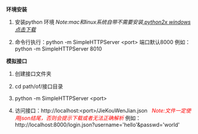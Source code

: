 **环境安装**

  1. 安装python 环境 _Note:mac和linux系统自带不需要安装,[python2x windows 点击下载](https://www.python.org/downloads/windows/)_

  2. 命令行执行：python -m SimpleHTTPServer \<port\> 端口默认8000
     例如：python -m SimpleHTTPServer 8010

**模拟接口**

  1. 创建接口文件夹

  2. cd path/of/接口目录

  3. python -m SimpleHTTPServer \<port\>

  4. 访问接口：http://localhost:\<port\>/JieKouWenJian.json _<font color='red'>&#160;&#160;Note:文件一定使用json结尾，否则会提示下载或者无法正确解析</font>_
     例如：http://localhost:8000/login.json?username='hello'&passwd='world'
